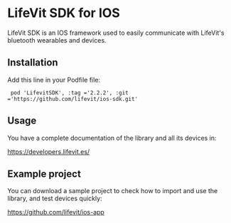 # LifeVit SDK for IOS

LifeVit SDK is an IOS framework used to easily communicate with LifeVit's bluetooth wearables and devices.

## Installation

Add this line in your Podfile file:

```
 pod 'LifevitSDK', :tag ='2.2.2', :git ='https://github.com/lifevit/ios-sdk.git'
```

## Usage

You have a complete documentation of the library and all its devices in:

https://developers.lifevit.es/


## Example project

You can download a sample project to check how to import and use the library, and test devices quickly:

https://github.com/lifevit/ios-app

